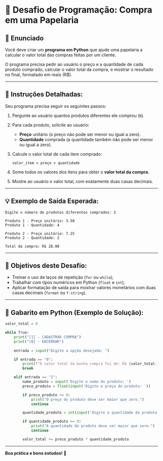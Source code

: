 # 🧮 Desafio de Programação: Compra em uma Papelaria

## 📝 Enunciado

Você deve criar um **programa em Python** que ajude uma papelaria a calcular o valor total das compras feitas por um cliente.

O programa precisa pedir ao usuário o preço e a quantidade de cada produto comprado, calcular o valor total da compra, e mostrar o resultado no final, formatado em reais (R\$).

---

## 🧾 Instruções Detalhadas:

Seu programa precisa seguir os seguintes passos:

1. Pergunte ao usuário quantos produtos diferentes ele comprou (`N`).
2. Para cada produto, solicite ao usuário:

   * **Preço** unitário (o preço não pode ser menor ou igual a zero).
   * **Quantidade** comprada (a quantidade também não pode ser menor ou igual a zero).
3. Calcule o valor total de cada item comprado:

   ```
   valor_item = preço × quantidade
   ```
4. Some todos os valores dos itens para obter o **valor total da compra**.
5. Mostre ao usuário o valor total, com exatamente duas casas decimais.

---

## 💡 Exemplo de Saída Esperada:

```
Digite o número de produtos diferentes comprados: 2

Produto 1 - Preço unitário: 3.50
Produto 1 - Quantidade: 4

Produto 2 - Preço unitário: 7.25
Produto 2 - Quantidade: 2

Total da compra: R$ 28.00
```

---

## 🎯 Objetivos deste Desafio:

* Treinar o uso de laços de repetição (`for` ou `while`);
* Trabalhar com tipos numéricos em Python (`float` e `int`);
* Aplicar formatação de saída para mostrar valores monetários com duas casas decimais (`format` ou `f-string`).

---

## 📌 Gabarito em Python (Exemplo de Solução):

```python
valor_total = 0

while True:
    print("[1] - CADASTRAR COMPRA")
    print("[0] - ENCERRAR")
    
    entrada = input("Digite a opção desejada: ")

    if entrada == "0":
        print(f"O valor total da minha compra foi de: R$ {valor_total:.2f}")
        break

    elif entrada == "1":
        nome_produto = input('Digite o nome do produto: ')
        preco_produto = float(input('Digite o preço do produto: '))

        if preco_produto <= 0:
            print("O preço do produto deve ser maior que zero.")
            continue

        quantidade_produto = int(input('Digite a quantidade do produto: '))

        if quantidade_produto <= 0:
            print("A quantidade do produto deve ser maior que zero.")
            continue

        valor_total += preco_produto * quantidade_produto
```

---

**Boa prática e bons estudos! 🚀**
